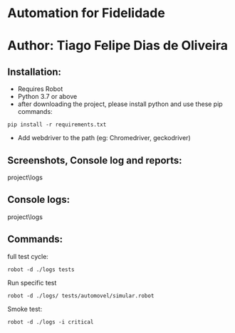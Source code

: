 # Automation for Fidelidade 
 
# Author: Tiago Felipe Dias de Oliveira

## Installation:
- Requires Robot
- Python 3.7 or above
- after downloading the project, please install python and use these pip commands: 

```shell
pip install -r requirements.txt
```

- Add webdriver to the path (eg: Chromedriver, geckodriver)

## Screenshots, Console log and reports:
project\logs

## Console logs:
project\logs

## Commands:
full test cycle: 
```shell
robot -d ./logs tests
```

Run specific test
```shell
robot -d ./logs/ tests/automovel/simular.robot
```

Smoke test: 
```shell
robot -d ./logs -i critical
```